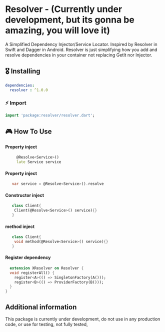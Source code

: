# Resolver - (Currently under development, but its gonna be amazing, you will love it)

A Simplified Dependency Injector/Service Locator. Inspired by Resolver in Swift and Dagger in Android. Resolver is just simplifying how you add and resolve dependencies in your container not replacing GetIt nor Injector. 

## 🎖 Installing

```yaml
dependencies:
  resolver : ^1.0.0
```

### ⚡️ Import
```dart
import 'package:resolver/resolver.dart';
```

## 🎮 How To Use

#### Property inject
```dart
     @Resolve<Service>()
     late Service service
```

#### Property inject
```dart
   var service = @Resolve<Service>().resolve
```

#### Constructor inject
```dart
   class Client{
    Client(@Resolve<Service>() service){}
   }
```
#### method inject
```dart
   class Client{
    void method(@Resolve<Service>() service){}
   }
```


#### Register dependency
```dart
  extension XResolver on Resolver {
  void registerAll() {
    register<A>(() => SingletonFactory(A()));
    register<B>(() => ProviderFactory(B()));
  }
}
```

## Additional information
This package is currently under development, do not use in any production code, or use for testing, not fully tested, 